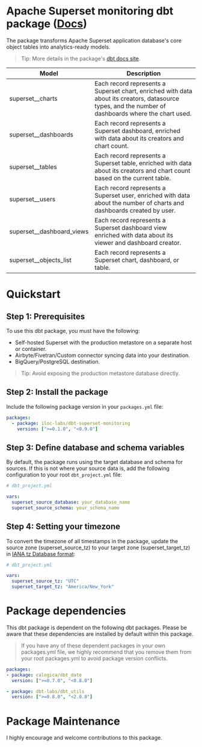 # Apache Superset monitoring dbt package ([Docs](https://iloc-labs.github.io/dbt-superset-monitoring))

The package transforms Apache Superset application database's core object tables into analytics-ready models.
 

> Tip: More details in the package's [dbt docs site](https://iloc-labs.github.io/dbt-superset-monitoring). 

| Model | Description |
| --- | --- |
| superset__charts | Each record represents a Superset chart, enriched with data about its creators, datasource types, and the number of dashboards where the chart used. |
| superset__dashboards | Each record represents a Superset dashboard, enriched with data about its creators and chart count. |
| superset__tables |  Each record represents a Superset table, enriched with data about its creators and chart count based on the current table. |
| superset__users | Each record represents a Superset user, enriched with data about the number of charts and dashboards created by user. |
| superset__dashboard_views | Each record represents a Superset dashboard view enriched with data about its viewer and dashboard creator. |
| superset__objects_list | Each record represents a Superset chart, dashboard, or table. |

#  Quickstart

## Step 1: Prerequisites

To use this dbt package, you must have the following:

- Self-hosted Superset with the production metastore on a separate host or container.
- Airbyte/Fivetran/Custom connector syncing data into your destination.
- BigQuery/PostgreSQL destination.

> Tip: Avoid exposing the production metastore database directly.

## Step 2: Install the package

Include the following package version in your `packages.yml` file:
```yaml
packages:
  - package: iloc-labs/dbt-superset-monitoring
    version: [">=0.1.0", "<0.9.0"]
```

## Step 3: Define database and schema variables
By default, the package runs using the target database and schema for sources. If this is not where your source data is, add the following configuration to your root `dbt_project.yml` file:
```yaml
# dbt_project.yml

vars:
  superset_source_database: your_database_name
  superset_source_schema: your_schema_name
```

## Step 4: Setting your timezone
To convert the timezone of all timestamps in the package, update the source zone (superset_source_tz) to your target zone (superset_target_tz) in [IANA tz Database format](https://en.wikipedia.org/wiki/List_of_tz_database_time_zones):

```yaml
# dbt_project.yml

vars:
  superset_source_tz: "UTC"
  superset_target_tz: "America/New_York"
```

# Package dependencies
This dbt package is dependent on the following dbt packages. Please be aware that these dependencies are installed by default within this package.

> If you have any of these dependent packages in your own packages.yml file, we highly recommend that you remove them from your root packages.yml to avoid package version conflicts.
```yaml
packages:
- package: calogica/dbt_date
  version: [">=0.7.0", "<0.8.0"]

- package: dbt-labs/dbt_utils
  version: [">=0.8.0", "<2.0.0"]
```

# Package Maintenance
I highly encourage and welcome contributions to this package.
